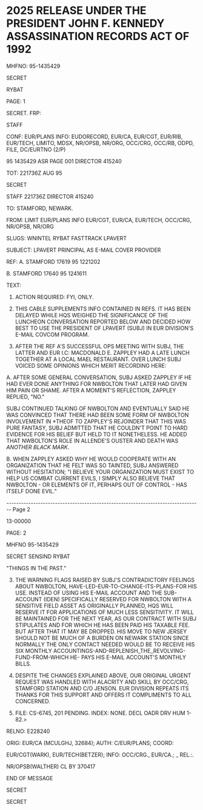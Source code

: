 # 2025 RELEASE UNDER THE PRESIDENT JOHN F. KENNEDY ASSASSINATION RECORDS ACT OF 1992

MHFNO: 95-1435429

SECRET

RYBAT

PAGE: 1

SECRET. FRP:

STAFF

CONF: EUR/PLANS INFO: EUDORECORD, EUR/CA, EUR/CGT, EUR/RIB, EUR/TECH,
LIMITO, MDSX, NR/OPSB, NR/ORG, OCC/CRG, OCC/RB, ODPD, FILE, DC/EURTNO (2/P)

95 1435429 ASR PAGE 001 DIRECTOR 415240

TOT: 221736Z AUG 95

SECRET

STAFF 221736Z DIRECTOR 415240

TO: STAMFORD, NEWARK.

FROM: LIMIT EUR/PLANS INFO EUR/CGT, EUR/CA, EUR/TECH, OCC/CRG,
NR/OPSB, NR/ORG

SLUGS: WNINTEL RYBAT FASTTRACK LPAVERT

SUBJECT: LPAVERT PRINCIPAL AS E-MAIL COVER PROVIDER

REF: A. STAMFORD 17619 95 1221202

B. STAMFORD 17640 95 1241611

TEXT:

1. ACTION REQUIRED: FYI, ONLY.

2. THIS CABLE SUPPLEMENTS INFO CONTAINED IN REFS. IT HAS BEEN DELAYED WHILE HQS WEIGHED THE SIGNIFICANCE OF THE LUNCHEON CONVERSATION REPORTED BELOW AND DECIDED HOW BEST TO USE THE PRESIDENT OF LPAVERT (SUBJ) IN EUR DIVISION'S E-MAIL COVCOM PROGRAM.

3. AFTER THE REF A'S SUCCESSFUL OPS MEETING WITH SUBJ, THE LATTER AND EUR I.C: MACDONALD E. ZAPPLEY HAD A LATE LUNCH TOGETHER AT A LOCAL MAEL RESTAURANT. OVER LUNCH SUBJ VOICED SOME OPINIONS WHICH MERIT RECORDING HERE:

A. AFTER SOME GENERAL CONVERSATION, SUBJ ASKED ZAPPLEY IF HE HAD EVER DONE ANYTHING FOR NWBOLTON THAT LATER HAD GIVEN HIM PAIN OR SHAME. AFTER A MOMENT'S REFLECTION, ZAPPLEY REPLIED, "NO."

SUBJ CONTINUED TALKING OF NWBOLTON AND EVENTUALLY SAID HE WAS CONVINCED THAT THERE HAD BEEN SOME FORM OF NWBOLTON INVOLVEMENT IN *THE<ASSASSINATION>OF<PRESIDENT KENNEDY.> TO ZAPPLEY'S REJOINDER THAT THIS WAS PURE FANTASY, SUBJ ADMITTED THAT HE COULDN'T POINT TO HARD EVIDENCE FOR HIS BELIEF BUT HELD TO IT NONETHELESS. HE ADDED THAT NWBOLTON'S ROLE IN ALLENDE'S OUSTER AND DEATH WAS *ANOTHER BLACK MARK*.

B. WHEN ZAPPLEY ASKED WHY HE WOULD COOPERATE WITH AN ORGANIZATION THAT HE FELT WAS SO TAINTED, SUBJ ANSWERED WITHOUT HESITATION; "I BELIEVE YOUR ORGANIZATION MUST EXIST TO HELP US COMBAT CURRENT EVILS, I SIMPLY ALSO BELIEVE THAT NWBOLTON - OR ELEMENTS OF IT, PERHAPS OUT OF CONTROL - HAS ITSELF DONE EVIL."


-------------------------------------------------------------------------------- Page 2

13-00000

PAGE: 2

MHFNO 95-1435429

SECRET
SENSIND RYBAT

"THINGS IN THE PAST."

3. THE WARNING FLAGS RAISED BY SUBJ'S CONTRADICTORY FEELINGS
   ABOUT NWBOLTON, HAVE-LED-EUR-TO-CHANGE-ITS-PLANS-FOR HIS USE.
   INSTEAD OF USING HIS E-MAIL ACCOUNT AND THE SUB-ACCOUNT (IDEN)
   SPECIFICALLY RESERVED FOR NWBOLTON WITH A SENSITIVE FIELD ASSET
   AS ORIGINALLY PLANNED, HQS WILL RESERVE IT FOR APPLICATIONS OF
   MUCH LESS SENSITIVITY. IT WILL BE MAINTAINED FOR THE NEXT YEAR,
   AS OUR CONTRACT WITH SUBJ STIPULATES AND FOR WHICH HE HAS BEEN
   PAID HIS TAXABLE FEE. BUT AFTER THAT IT MAY BE DROPPED. HIS MOVE
   TO NEW JERSEY SHOULD NOT BE MUCH OF A BURDEN ON NEWARK STATION
   SINCE NORMALLY THE ONLY CONTACT NEEDED WOULD BE TO RECEIVE HIS SIX
   MONTHLY ACCOUNTINGS-AND-REPLENISH_THE_REVOLVING-FUND-FROM-WHICH HE-
   PAYS HIS E-MAIL ACCOUNT'S MONTHLY BILLS.

4. DESPITE THE CHANGES EXPLAINED ABOVE, OUR ORIGINAL URGENT
   REQUEST WAS HANDLED WITH ALACRITY AND SKILL BY OCC/CRG, STAMFORD
   STATION AND C/O JENSON. EUR DIVISION REPEATS ITS THANKS FOR THIS
   SUPPORT AND OFFERS IT COMPLIMENTS TO ALL CONCERNED.

5. FILE: CS-6745, 201 PENDING. INDEX: NONE. DECL OADR DRV
   HUM 1-82.>

RELNO: E228240

ORIG: EUR/CA (MCULGHJ, 32684); AUTH: C/EUR/PLANS; COORD:

EUR/CGT(WARK), EUR/TECH(BETZER); INFO: OCC/CRG., EUR/CA.; _ REL.:.

NR/OPSB(WALTHER) CL BY 370417

END OF MESSAGE

SECRET

SECRET
